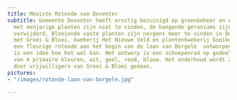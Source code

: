 ```yaml
---
title: Mooiste Rotonde van Deventer
subtitle: Gemeente Deventer heeft ernstig bezuinigd op groenbeheer en onderhoud. Plantenbakken
  met eenjarige planten zijn niet te vinden, de hangende geraniums zijn uit de binnenstad
  verwijderd. Bloeiende vaste planten zijn nergens meer te vinden in Deventer. Samen
  met Groei & Bloei, kwekerij Het Nieuwe Veld en plantenkwekerij Gooiker, hebben wij
  een fleurige rotonde aan het begin van de laan van Borgele  ontworpen. Het burgerinitiatief
  is een idee hoe het wel kan. Het ontwerp is een schoepenrad op gedeeld in vier vlakken
  van 4 primaire kleuren, wit, geel, rood, blauw. Het onderhoud wordt 2 keer per jaar
  door vrijwilligers van Groei & Bloei gedaan.
pictures:
- "/images/rotonde-laan-van-borgele.jpg"

---
```

